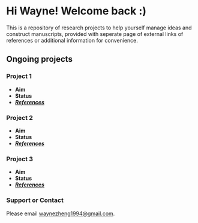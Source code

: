 # Hi Wayne! Welcome back :)
This is a repository of research projects to help yourself manage ideas and construct manuscripts, provided with seperate page of external links of references or additional information for convenience. 

## Ongoing projects
### Project 1 
- **Aim**
- **Status**
- [_**References**_](http://google.com)

### Project 2 
- **Aim**
- **Status**
- [_**References**_](http://google.com)

### Project 3 
- **Aim**
- **Status**
- [_**References**_](http://google.com)

### Support or Contact
Please email waynezheng1994@gmail.com.

